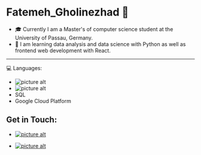 # Fatemeh_Gholinezhad 👋

- 🎓 Currently I am a Master's of computer science student at the University of Passau, Germany.
- 🌱 I am learning data analysis and data science with Python as well as frontend web development with React.

- - - - - -

💻 Languages:

- ![picture alt](https://camo.githubusercontent.com/27250b9f428b32314f8610e1a996939cc116da5f8c4d8a2f8ed37104275085b8/68747470733a2f2f696d672e736869656c64732e696f2f62616467652f507974686f6e2d3134333534433f7374796c653d666f722d7468652d6261646765266c6f676f3d707974686f6e266c6f676f436f6c6f723d7768697465)
- ![picture alt](https://camo.githubusercontent.com/9d07c04bdd98c662d5df9d4e1cc1de8446ffeaebca330feb161f1fb8e1188204/68747470733a2f2f696d672e736869656c64732e696f2f62616467652f4a6176615363726970742d4637444631453f7374796c653d666f722d7468652d6261646765266c6f676f3d6a617661736372697074266c6f676f436f6c6f723d626c61636b)
- SQL
- Google Cloud Platform

## Get in Touch:
- [![picture alt](https://user-images.githubusercontent.com/24865728/161512059-a6746f11-06ed-4585-9000-f0bdaec464c7.png)](mailto:f.gholinezhad@gmail.com) 

- [![picture alt](https://user-images.githubusercontent.com/24865728/161511667-b80eab0c-bfac-4d03-a561-90fe86f1f081.png)
](https://www.linkedin.com/in/fatemeh-gholinezhad-9a1214a2/)

